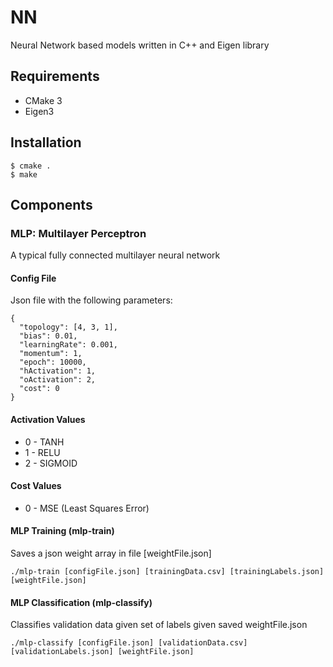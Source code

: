 # NN

Neural Network based models written in C++ and Eigen library

## Requirements

* CMake 3
* Eigen3

## Installation

```
$ cmake .
$ make
```

## Components

### MLP: Multilayer Perceptron

A typical fully connected multilayer neural network

#### Config File

Json file with the following parameters:

```
{
  "topology": [4, 3, 1],
  "bias": 0.01,
  "learningRate": 0.001,
  "momentum": 1,
  "epoch": 10000,
  "hActivation": 1,
  "oActivation": 2,
  "cost": 0
}
```

#### Activation Values

* 0 - TANH
* 1 - RELU
* 2 - SIGMOID

#### Cost Values

* 0 - MSE (Least Squares Error)

#### MLP Training (mlp-train)

Saves a json weight array in file [weightFile.json]

```
./mlp-train [configFile.json] [trainingData.csv] [trainingLabels.json] [weightFile.json]
```

#### MLP Classification (mlp-classify)

Classifies validation data given set of labels given saved weightFile.json

```
./mlp-classify [configFile.json] [validationData.csv] [validationLabels.json] [weightFile.json]
```
